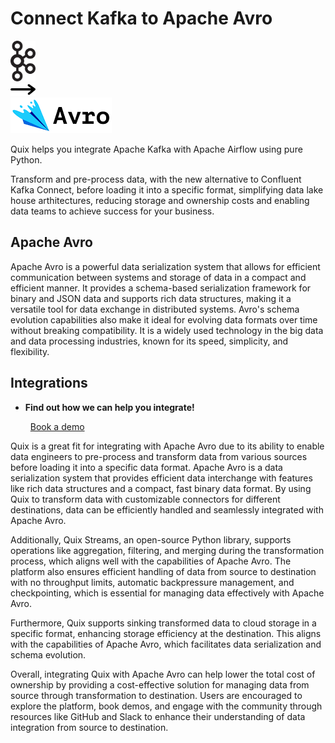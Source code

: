 # Connect Kafka to Apache Avro

<div class="connect-images cards blog-grid-card" markdown>
<div>
<img src="../images/kafka_logo.png" width="40px" />
</div>
<div>
<img src="../images/arrow.svg" width="40px" />
</div>
<div>
<img src="./images/apache-avro_1.jpg" />
</div>
</div>

Quix helps you integrate Apache Kafka with Apache Airflow using pure Python.

Transform and pre-process data, with the new alternative to Confluent Kafka Connect, before loading it into a specific format, simplifying data lake house arthitectures, reducing storage and ownership costs and enabling data teams to achieve success for your business.

## Apache Avro

Apache Avro is a powerful data serialization system that allows for efficient communication between systems and storage of data in a compact and efficient manner. It provides a schema-based serialization framework for binary and JSON data and supports rich data structures, making it a versatile tool for data exchange in distributed systems. Avro's schema evolution capabilities also make it ideal for evolving data formats over time without breaking compatibility. It is a widely used technology in the big data and data processing industries, known for its speed, simplicity, and flexibility.

## Integrations

<div class="grid cards" markdown>

- __Find out how we can help you integrate!__

    <a class="md-button md-button--primary" href="https://share.hsforms.com/1iW0TmZzKQMChk0lxd_tGiw4yjw2?__hstc=175542013.2303933fbd746c0ac86d9ccbe9bc9100.1728383268831.1729603416735.1729620918855.31&__hssc=175542013.1.1729620918855&__hsfp=2132701734" target="_blank" style="margin:.5rem;">Book a demo</a>

</div>


Quix is a great fit for integrating with Apache Avro due to its ability to enable data engineers to pre-process and transform data from various sources before loading it into a specific data format. Apache Avro is a data serialization system that provides efficient data interchange with features like rich data structures and a compact, fast binary data format. By using Quix to transform data with customizable connectors for different destinations, data can be efficiently handled and seamlessly integrated with Apache Avro.

Additionally, Quix Streams, an open-source Python library, supports operations like aggregation, filtering, and merging during the transformation process, which aligns well with the capabilities of Apache Avro. The platform also ensures efficient handling of data from source to destination with no throughput limits, automatic backpressure management, and checkpointing, which is essential for managing data effectively with Apache Avro.

Furthermore, Quix supports sinking transformed data to cloud storage in a specific format, enhancing storage efficiency at the destination. This aligns with the capabilities of Apache Avro, which facilitates data serialization and schema evolution.

Overall, integrating Quix with Apache Avro can help lower the total cost of ownership by providing a cost-effective solution for managing data from source through transformation to destination. Users are encouraged to explore the platform, book demos, and engage with the community through resources like GitHub and Slack to enhance their understanding of data integration from source to destination.

